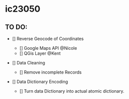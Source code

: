 # ic23050


## TO DO: 

- [] Reverse Geocode of Coordinates
	- [] Google Maps API @Nicole
	- [] QGis Layer @Kent 

- [] Data Cleaning
	- [] Remove incomplete Records

- [] Data Dictionary Encoding
	- [] Turn data Dictionary into actual atomic dictionary. 
